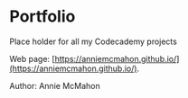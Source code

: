 # Portfolio

Place holder for all my Codecademy projects

Web page: [https://anniemcmahon.github.io/](https://anniemcmahon.github.io/).

Author: Annie McMahon

